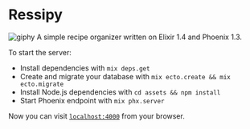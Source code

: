 # Ressipy
![giphy](https://cloud.githubusercontent.com/assets/3421625/26032462/af147ec8-3851-11e7-886d-87cfb69f6ad0.gif)
A simple recipe organizer written on Elixir 1.4 and Phoenix 1.3.

To start the server:

  * Install dependencies with `mix deps.get`
  * Create and migrate your database with `mix ecto.create && mix ecto.migrate`
  * Install Node.js dependencies with `cd assets && npm install`
  * Start Phoenix endpoint with `mix phx.server`

Now you can visit [`localhost:4000`](http://localhost:4000) from your browser.
